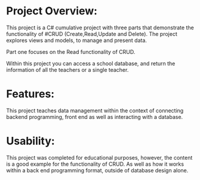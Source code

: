 # Project Overview:
This project is a C# cumulative project with three parts that demonstrate the functionality of #CRUD (Create,Read,Update and Delete). 
The project explores views and models, to manage and present data. 

Part one focuses on the Read functionality of CRUD. 

Within this project you can access a school database, and return the information of all the teachers or a single teacher. 
# Features:
This project teaches data management within the context of connecting backend programming, front end as well as interacting with a database. 

# Usability:
This project was completed for educational purposes, however, the content is a good example for the functionality of CRUD. 
As well as how it works within a back end programming format, outside of database design alone. 
